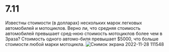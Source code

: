 # 7.11
Известны стоимости (в долларах) нескольких марок легковых автомобилей и мотоциклов. Верно ли, что средняя стоимость автомобилей превышает сред-нюю стоимость мотоциклов более чем в 3раза? Стоимость одного автомо-биля превышает $5000, что больше стоимости любой марки мотоцикла.
![Снимок экрана 2022-11-28 111548](https://user-images.githubusercontent.com/113889182/204228036-3bbc04e0-51d8-4782-bb6c-f23965fa59a4.png)
